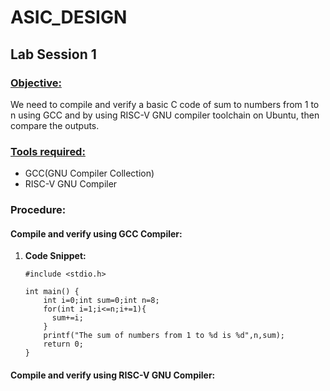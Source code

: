 # ASIC_DESIGN
<h2>Lab Session 1</h2>
<h3><u>Objective:</u></h3>
We need to compile and verify a basic C code of sum to numbers from 1 to n using GCC and by using RISC-V GNU compiler toolchain on Ubuntu, then compare the outputs.
<h3><u>Tools required:</u></h3>
<ul>
  <li>GCC(GNU Compiler Collection)</li>
  <li>RISC-V GNU Compiler</li>
</ul>
<h3>Procedure:</h3>
<h4>Compile and verify using GCC Compiler:</h4>
<ol>
  <li><b>Code Snippet:</b></li>
  
    #include <stdio.h>
    
    int main() {
        int i=0;int sum=0;int n=8;
        for(int i=1;i<=n;i+=1){
          sum+=i;
        }
        printf("The sum of numbers from 1 to %d is %d",n,sum);
        return 0;
    }
  
</ol>
<h4>Compile and verify using RISC-V GNU Compiler:</h4>
